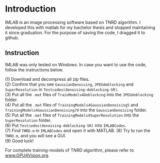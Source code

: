 # Introduction
IMLAB is an image processing software based on TNRD algorithm.
I developed this with matlab for my bachelor thesis and stopped maintaining it since graduation.
For the purpose of saving the code, I dragged it to github.

## Instruction
IMLAB was only tested on Windows. In case you want to use the code, follow the instructions below.

(1) Download and decompress all zip files.   
(2) Confirm that you see `GaussianDenoising`, `JPEGdeblocking` and `SuperResolution` in `Testcodes(denoising-deblocking-SR)`.   
(3) Put all the `.mat` files of `TrainModels4Deblocking` into the `JPEGdeblocking` folder.   
(4) Put all the `.mat` files of `TrainingModels4GaussianDenoising5` and `TrainingModels4GaussianDenoising79` into the `GaussianDenoising` folder.   
(5) Put all the `.mat` files of `TrainingModels4SuperResolution` into the `SuperResolution` folder.   
(6) Put `Testcodes(denoising-deblocking-SR)` into `IMLABCodes`.   
(7) Find `TNRD.m` in `IMLABCodes` and open it with MATLAB.
(8) Try to run the `TNRD.m`, and you will see a GUI.   
(9) Good luck! 

For complete training-models of TNRD algorithm, please refer to www.GPU4Vision.org.
